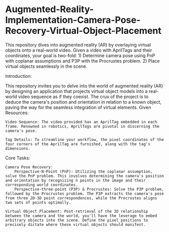 # Augmented-Reality-Implementation-Camera-Pose-Recovery-Virtual-Object-Placement
This repository dives into augmented reality (AR) by overlaying virtual objects onto a real-world video. Given a video with AprilTags and their coordinates, your goal is two-fold: 1) Determine camera pose using PnP with coplanar assumptions and P3P with the Procrustes problem. 2) Place virtual objects seamlessly in the scene. 


Introduction:

This repository invites you to delve into the world of augmented reality (AR) by designing an application that projects virtual object models into a real-world video sequence as if they coexist. The crux of the project is to deduce the camera's position and orientation in relation to a known object, paving the way for the seamless integration of virtual elements.
Given Resources:

    Video Sequence: The video provided has an AprilTag embedded in each frame. Renowned in robotics, AprilTags are pivotal in discerning the camera's pose.

    Tag Details: To streamline your workflow, the pixel coordinates of the four corners of the AprilTag are furnished, along with the tag's dimensions.

Core Tasks:

    Camera Pose Recovery:
        Perspective-N-Point (PnP): Utilizing the coplanar assumption, solve the PnP problem. This involves determining the camera's position and orientation by recognizing n points in the image and their corresponding world coordinates.
        Perspective-three-point (P3P) & Procrustes: Solve the P3P problem, followed by the Procrustes problem. The P3P extracts the camera's pose from three 2D-3D point correspondences, while the Procrustes aligns two sets of points optimally.

    Virtual Object Placement: Post-retrieval of the 3D relationship between the camera and the world, you'll have the leverage to embed arbitrary objects into the scene. Define the pixel positions to precisely dictate where these virtual objects should manifest.

